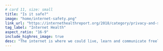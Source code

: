 ```yaml
---
# card 11, size: small
title: "Is it safe?"
image: "home/internet-safety.png"
link_url: "https://internethealthreport.org/2018/category/privacy-and-security/?utm_source=www.mozilla.org&utm_medium=referral&utm_campaign=homepage&utm_content=card"
tag_label: "Internet Health"
aspect_ratio: "16-9"
include_highres_image: true
desc: "The internet is where we could live, learn and communicate freely. To be ourselves, we need to be able to trust the systems that protect us."
---
```

